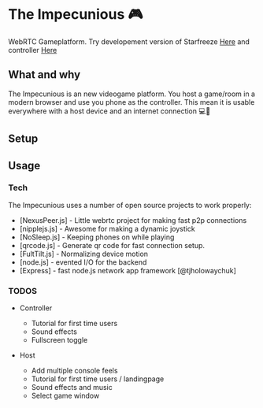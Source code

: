 # The Impecunious :video_game:
WebRTC Gameplatform. 
Try developement version of Starfreeze [Here](https://play.runeharlyk.dk/Starfreeze)
and controller [Here](https://play.runeharlyk.dk/)

## What and why
The Impecunious is an new videogame platform. 
You host a game/room in a modern browser and use you phone as the controller.
This mean it is usable everywhere with a host device and an internet connection :computer::satellite:

## Setup

## Usage

### Tech

The Impecunious uses a number of open source projects to work properly:

* [NexusPeer.js] - Little webrtc project for making fast p2p connections
* [nipplejs.js] - Awesome for making a dynamic joystick
* [NoSleep.js] - Keeping phones on while playing
* [qrcode.js] - Generate qr code for fast connection setup.
* [FultTilt.js] - Normalizing device motion 
* [node.js] - evented I/O for the backend
* [Express] - fast node.js network app framework [@tjholowaychuk]



### TODOS
- Controller
  - Tutorial for first time users
  - Sound effects
  - Fullscreen toggle
  
- Host
  - Add multiple console feels
  - Tutorial for first time users / landingpage
  - Sound effects and music
  - Select game window
